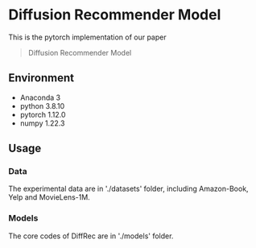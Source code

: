 # Diffusion Recommender Model
This is the pytorch implementation of our paper
> Diffusion Recommender Model

## Environment
- Anaconda 3
- python 3.8.10
- pytorch 1.12.0
- numpy 1.22.3

## Usage
### Data
The experimental data are in './datasets' folder, including Amazon-Book, Yelp and MovieLens-1M.

### Models
The core codes of DiffRec are in './models' folder.


